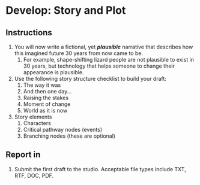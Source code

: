 # Develop: Story and Plot

## Instructions

1. You will now write a fictional, yet _**plausible**_ narrative that describes how this imagined future 30 years from now came to be.
   1. For example, shape-shifting lizard people are not plausible to exist in 30 years, but technology that helps someone to change their appearance is plausible.
2. Use the following story structure checklist to build your draft:
   1. The way it was
   2. And then one day...
   3. Raising the stakes
   4. Moment of change
   5. World as it is now
3. Story elements
   1. Characters
   2. Critical pathway nodes \(events\)
   3. Branching nodes \(these are optional\)

## Report in

1. Submit the first draft to the studio. Acceptable file types include TXT, RTF, DOC, PDF.



